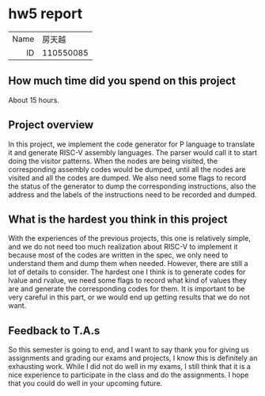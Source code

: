 # hw5 report

|||
|-:|:-|
|Name|房天越|
|ID|110550085|

## How much time did you spend on this project

About 15 hours.

## Project overview

In this project, we implement the code generator for P language to translate it and generate RISC-V assembly languages. The parser would call it to start doing the visitor patterns. When the nodes are being visited, the corresponding assembly codes would be dumped, until all the nodes are visited and all the codes are dumped. We also need some flags to record the status of the generator to dump the corresponding instructions, also the address and the labels of the instructions need to be recorded and dumped.

## What is the hardest you think in this project

With the experiences of the previous projects, this one is relatively simple, and we do not need too much realization about RISC-V to implement it because most of the codes are written in the spec, we only need to understand them and dump them when needed. 
However, there are still a lot of details to consider. The hardest one I think is to generate codes for lvalue and rvalue, we need some flags to record what kind of values they are and generate the corresponding codes for them. It is important to be very careful in this part, or we would end up getting results that we do not want.

## Feedback to T.A.s

So this semester is going to end, and I want to say thank you for giving us assignments and grading our exams and projects, I know this is definitely an exhausting work.
While I did not do well in my exams, I still think that it is a nice experience to participate in the class and do the assignments. I hope that you could do well in your upcoming future.